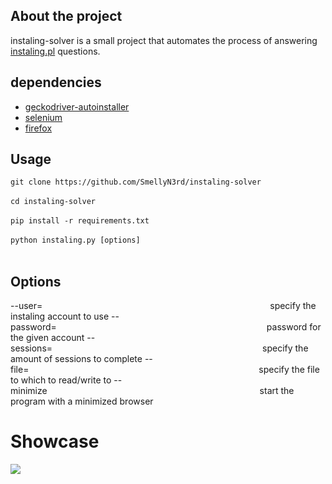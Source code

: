 ## About the project
instaling-solver is a small project that automates the process of answering [instaling.pl](https://instaling.pl/) questions.


## dependencies
- [geckodriver-autoinstaller](https://pypi.org/project/geckodriver-autoinstaller/)
- [selenium](https://pypi.org/project/selenium/)
- [firefox](https://www.mozilla.org/firefox/new/)


## Usage

`git clone https://github.com/SmellyN3rd/instaling-solver`</br></br>
`cd instaling-solver`</br></br>
`pip install -r requirements.txt`</br></br>
`python instaling.py [options]`</br></br>

## Options

--user=                          specify the instaling account to use
--password=                        password for the given account
--sessions=                        specify the amount of sessions to complete
--file=                           specify the file to which to read/write to
--minimize                         start the program with a minimized browser

# Showcase
<img src="https://media.giphy.com/media/njjiYq0zcxNpkfeV02/giphy.gif" >

